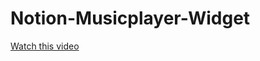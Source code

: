 # Notion-Musicplayer-Widget

[Watch this video]("C:\Users\ju_12\Projects\notion-mp-widget\mp-gif.gif")
